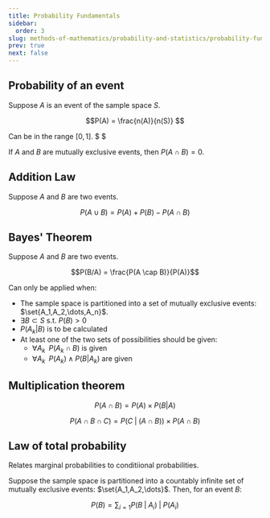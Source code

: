 ```yaml
---
title: Probability Fundamentals
sidebar:
  order: 3
slug: methods-of-mathematics/probability-and-statistics/probability-fundamentals
prev: true
next: false
---
```


## Probability of an event

Suppose $A$ is an event of the sample space $S$.

```math
P(A) = \frac{n(A)}{n(S)}

```

Can be in the range $[0,1]$. $ $

If $A$ and $B$ are mutually exclusive events, then $P(A \cap B) = 0$.

## Addition Law

Suppose $A$ and $B$ are two events.

```math
P(A \cup B) = P(A) + P(B) - P(A \cap B)
```

## Bayes' Theorem

Suppose $A$ and $B$ are two events.

```math
P(B/A) = \frac{P(A \cap B)}{P(A)}
```

Can only be applied when:

- The sample space is partitioned into a set of mutually exclusive events:
  $\set{A_1,A_2,\dots,A_n}$.
- $\exists B \subset S \text{ s.t. } P(B) \gt 0$
- $P(A_k|B)$ is to be calculated
- At least one of the two sets of possibilities should be given:
  - $\forall A_k\;\;P(A_k \cap B)$ is given
  - $\forall A_k\;\;P(A_k) \land P(B|A_k)$ are given

## Multiplication theorem

```math
P(A \cap B)=P(A) \times P(B|A)
```

```math
P(A \cap B \cap C)=P(C\; | \;(A \cap B))\times P(A\cap B)
```

## Law of total probability

Relates marginal probabilities to conditiional probabilities.

Suppose the sample space is partitioned into a countably infinite set of
mutually exclusive events: $\set{A_1,A_2,\dots}$. Then, for an event $B$:

```math
P(B) = \sum_{i=1} {P(B\;|\;A_i)\;|\;P(A_i)}
```
